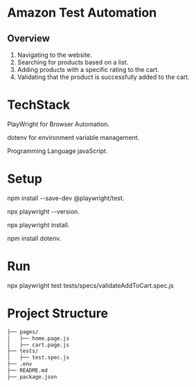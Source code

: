 # Amazon Test Automation

## Overview

1. Navigating to the website.
2. Searching for products based on a list.
3. Adding products with a specific rating to the cart.
4. Validating that the product is successfully added to the cart.

# TechStack

PlayWright for Browser Automation.

dotenv for environment variable management.

Programming Language javaScript.

# Setup

npm install --save-dev @playwright/test.

npx playwright --version.

npx playwright install.

npm install dotenv.

# Run

npx playwright test tests/specs/validateAddToCart.spec.js

# Project Structure

```sh
├── pages/
│   ├── home.page.js  
│   ├── cart.page.js  
├── tests/
│   ├── test.spec.js  
├── .env  
├── README.md  
├── package.json
```
